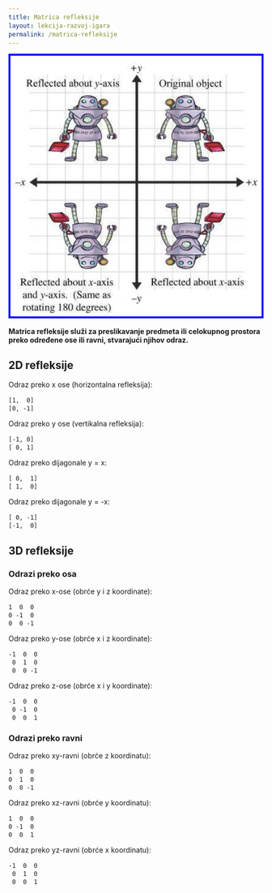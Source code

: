 ```yaml
---
title: Matrica refleksije
layout: lekcija-razvoj-igara
permalink: /matrica-refleksije
---
```


![](/images/razvoj-igara/reflection.png)

**Matrica refleksije služi za preslikavanje predmeta ili celokupnog prostora preko određene ose ili ravni, stvarajući njihov odraz.**

## 2D refleksije

Odraz preko x ose (horizontalna refleksija):

```
[1,  0]
[0, -1]
```

Odraz preko y ose (vertikalna refleksija):

```
[-1, 0]
[ 0, 1]
```

Odraz preko dijagonale y = x:

```
[ 0,  1]
[ 1,  0]
```

Odraz preko dijagonale y = -x:

```
[ 0, -1]
[-1,  0]
```

## 3D refleksije

### Odrazi preko osa

Odraz preko x-ose (obrće y i z koordinate):  
```  
1  0  0  
0 -1  0  
0  0 -1  
```  

Odraz preko y-ose (obrće x i z koordinate):  
```  
-1  0  0  
 0  1  0  
 0  0 -1  
```  

Odraz preko z-ose (obrće x i y koordinate):  
```  
-1  0  0  
 0 -1  0  
 0  0  1  
```  

### Odrazi preko ravni

Odraz preko xy-ravni (obrće z koordinatu):  
```  
1  0  0  
0  1  0  
0  0 -1  
```  

Odraz preko xz-ravni (obrće y koordinatu):  
```  
1  0  0  
0 -1  0  
0  0  1  
```  

Odraz preko yz-ravni (obrće x koordinatu):  
```  
-1  0  0  
 0  1  0  
 0  0  1  
```
